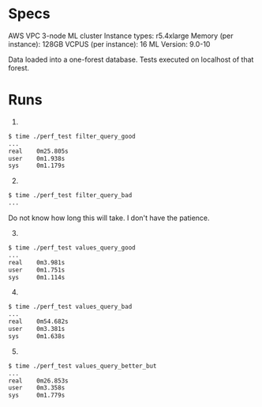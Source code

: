 # Specs

AWS VPC
3-node ML cluster
Instance types: r5.4xlarge
    Memory (per instance): 128GB
    VCPUS (per instance): 16
ML Version: 9.0-10

Data loaded into a one-forest database.  Tests executed on localhost of that
forest.

# Runs


1)
~~~bash
$ time ./perf_test filter_query_good
...
real    0m25.805s
user    0m1.938s
sys     0m1.179s
~~~


2)
~~~bash
$ time ./perf_test filter_query_bad
...
~~~
Do not know how long this will take.  I don't have the patience.


3)
~~~bash
$ time ./perf_test values_query_good
...
real    0m3.981s
user    0m1.751s
sys     0m1.114s
~~~


4)
~~~bash
$ time ./perf_test values_query_bad
...
real    0m54.682s
user    0m3.381s
sys     0m1.638s
~~~


5)
~~~bash
$ time ./perf_test values_query_better_but
...
real    0m26.853s
user    0m3.358s
sys     0m1.779s
~~~

